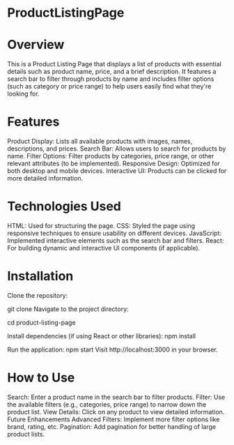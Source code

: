 # ProductListingPage
 # Overview
This is a Product Listing Page that displays a list of products with essential details such as product name, price, and a brief description. It features a search bar to filter through products by name and includes filter options (such as category or price range) to help users easily find what they're looking for.

# Features
Product Display: Lists all available products with images, names, descriptions, and prices.
Search Bar: Allows users to search for products by name.
Filter Options: Filter products by categories, price range, or other relevant attributes (to be implemented).
Responsive Design: Optimized for both desktop and mobile devices.
Interactive UI: Products can be clicked for more detailed information.

# Technologies Used
HTML: Used for structuring the page.
CSS: Styled the page using responsive techniques to ensure usability on different devices.
JavaScript: Implemented interactive elements such as the search bar and filters.
React: For building dynamic and interactive UI components (if applicable).

# Installation
Clone the repository:

git clone <repository-url>
Navigate to the project directory:

cd product-listing-page

Install dependencies (if using React or other libraries):
npm install

Run the application:
npm start
Visit http://localhost:3000 in your browser.

# How to Use
Search: Enter a product name in the search bar to filter products.
Filter: Use the available filters (e.g., categories, price range) to narrow down the product list.
View Details: Click on any product to view detailed information.
Future Enhancements
Advanced Filters: Implement more filter options like brand, rating, etc.
Pagination: Add pagination for better handling of large product lists.
